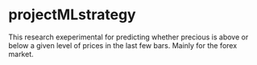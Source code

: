 # projectMLstrategy
This research exeperimental for predicting whether precious is above or below a given level of prices in the last few bars. Mainly for the forex market. 
